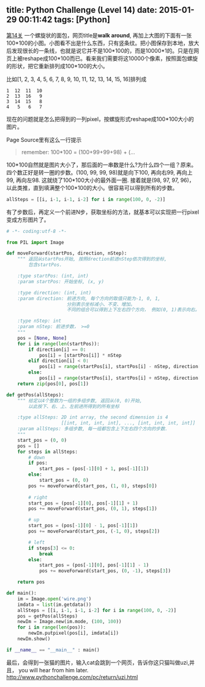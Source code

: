 title: Python Challenge (Level 14)
date: 2015-01-29 00:11:42
tags: [Python]
---

[第14关](http://www.pythonchallenge.com/pc/return/italy.html)
一个螺旋状的面包，网页title是**walk around**, 再加上大图的下面有一张100\*100的小图。小图看不出是什么东西，只有竖条纹。把小图保存到本地，放大后发现很长的一条线，也就是说它并不是100\*100的，而是10000\*1的。只是在网页上被reshape成100\*100而已。看来我们需要将这10000个像素，按照面包螺旋的形状，把它重新排列成100\*100的大小。

比如[1, 2, 3, 4, 5, 6, 7, 8, 9, 10, 11, 12, 13, 14, 15, 16]排列成

    1  12  11  10
    2  13  16   9
    3  14  15   8
    4   5   6   7

<!-- more -->

现在的问题就是怎么把得到的一列pixel，按螺旋形式reshape成100\*100大小的图片。

Page Source里有这么一行提示

> remember: 100*100 = (100+99+99+98) + (...

100\*100自然就是图片大小了，那后面的一串数是什么?为什么四个一组？原来。四个数正好是转一圈的步数。(100, 99, 99, 98)就是向下100, 再向右99, 再向上99, 再向左98. 这就绕了100\*100大小的最外面一圈. 接着就是(98, 97, 97, 96)，以此类推，直到填满整个100\*100的大小。很容易可以得到所有的步数。

``` Python
allSteps = [[i, i-1, i-1, i-2] for i in range(100, 0, -2)]
```

有了步数后，再定义一个前进N步，获取坐标的方法，就基本可以实现把一行pixel变成方形图片了。
``` Python
# -*- coding:utf-8 -*- 

from PIL import Image

def moveForward(startPos, direction, nStep):
    """ 返回从startPos开始, 按照drection前进nStep依次得到的坐标,
        包含startPos.

    :type startPos: (int, int)
    :param startPos: 开始坐标, (x, y)

    :type direction: (int, int)
    :param direction: 前进方向, 每个方向的取值只能为-1, 0, 1, 
                      分别表示坐标减小、不变、增加。
                      不同的组合可以得到上下左右四个方向， 例如(0, 1)表示向右。

    :type nStep: int
    :param nStep: 前进步数， >=0
    """
    pos = [None, None]
    for i in range(len(startPos)):
        if direction[i] == 0:
            pos[i] = [startPos[i]] * nStep
        elif direction[i] < 0:
            pos[i] = range(startPos[i], startPos[i] - nStep, direction[i])
        else:
            pos[i] = range(startPos[i], startPos[i] + nStep, direction[i])
    return zip(pos[0], pos[1])

def getPos(allSteps):
    """ 给定以4个整数为一组的多组步数, 返回从(0, 0)开始,
        以此按下、右、上、左前进所得到的所有坐标

    :type allSteps: 2D int array, the second dimension is 4
                    [[int, int, int, int], ..., [int, int, int, int]]
    :param allSteps: 多组步数, 每一组都包含上下左右四个方向的步数.
    """
    start_pos = (0, 0)
    pos = []
    for steps in allSteps:
        # down
        if pos:
            start_pos = (pos[-1][0] + 1, pos[-1][1])
        else:
            start_pos = (0, 0)
        pos += moveForward(start_pos, (1, 0), steps[0])
        
        # right
        start_pos = (pos[-1][0], pos[-1][1] + 1)
        pos += moveForward(start_pos, (0, 1), steps[1])

        # up
        start_pos = (pos[-1][0] - 1, pos[-1][1])
        pos += moveForward(start_pos, (-1, 0), steps[2])

        # left
        if steps[3] <= 0:
            break
        else:
            start_pos = (pos[-1][0], pos[-1][1] - 1)
            pos += moveForward(start_pos, (0, -1), steps[3])

    return pos

def main():
    im = Image.open('wire.png')
    imdata = list(im.getdata())
    allSteps = [[i, i-1, i-1, i-2] for i in range(100, 0, -2)]
    pos = getPos(allSteps)
    newIm = Image.new(im.mode, (100, 100))
    for i in range(len(pos)):
        newIm.putpixel(pos[i], imdata[i])
    newIm.show()

if __name__ == "__main__" : main()
```

最后，会得到一张猫的图片，输入cat会跳到一个网页，告诉你这只猫叫做uzi,并且， you will hear from him later. http://www.pythonchallenge.com/pc/return/uzi.html
